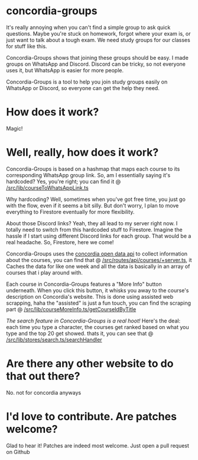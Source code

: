 # concordia-groups

It's really annoying when you can't find a simple group to ask quick questions. Maybe you're stuck on homework, 
forgot where your exam is, or just want to talk about a tough exam. We need study groups for our classes for stuff 
like this.

Concordia-Groups shows that joining these groups should be easy. I made groups on WhatsApp and Discord. 
Discord can be tricky, so not everyone uses it, but WhatsApp is easier for more people.

Concordia-Groups is a tool to help you join study groups easily on WhatsApp or Discord, 
so everyone can get the help they need.

# How does it work?
Magic!

# Well, really, how does it work?
Concordia-Groups is based on a hashmap that maps each course to its corresponding WhatsApp group link. 
So, am I essentially saying it's hardcoded? Yes, you're right; you can find it @ [/src/lib/courseToWhatsAppLink.ts](https://github.com/Tsounguinzo/concordia-groups/blob/main/src/lib/courseToWhatsAppLink.ts)

Why hardcoding? Well, sometimes when you've got free time, you just go with the flow, even if it seems a bit silly. 
But don't worry, I plan to move everything to Firestore eventually for more flexibility.

About those Discord links? Yeah, they all lead to my server right now. I totally need to switch from this hardcoded 
stuff to Firestore. Imagine the hassle if I start using different Discord links for each group. 
That would be a real headache. So, Firestore, here we come!

Concordia-Groups uses the [concordia open data api](https://www.concordia.ca/web/open-data.html?utm_source=vanity&utm_campaign=opendata) to collect information
about the courses, you can find that @ [/src/routes/api/courses/+server.ts](https://github.com/Tsounguinzo/concordia-groups/blob/main/src/routes/api/courses/%2Bserver.ts), it Caches
the data for like one week and all the data is basically in an array of courses that i play around with.

Each course in Concordia-Groups features a "More Info" button underneath. When you click this button, 
it whisks you away to the course's description on Concordia's website. This is done using assisted web scrapping, 
haha the "assisted" is just a fun touch, you can find the scraping part @ [/src/lib/courseMoreInfo.ts/getCourseIdByTitle](https://github.com/Tsounguinzo/concordia-groups/blob/main/src/lib/courseMoreInfo.ts)

*The search feature in Concordia-Groups is a real hoot!* Here's the deal:  each time you type a character,
the courses get ranked based on what you type and the top 20 get showed. thats it, you can see that @ [/src/lib/stores/search.ts/searchHandler](https://github.com/Tsounguinzo/concordia-groups/blob/main/src/lib/stores/search.ts)

# Are there any other website to do that out there?
No. not for concordia anyways

# I'd love to contribute. Are patches welcome?
Glad to hear it! Patches are indeed most welcome. Just open a pull request on Github
